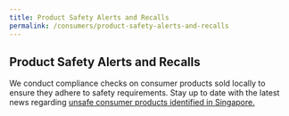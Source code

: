 ```yaml
---
title: Product Safety Alerts and Recalls
permalink: /consumers/product-safety-alerts-and-recalls
---
```

## Product Safety Alerts and Recalls
We conduct compliance checks on consumer products sold locally to ensure they adhere to safety requirements. Stay up to date with the latest news regarding [unsafe consumer products identified in Singapore.](/news-and-media/product-safety-alerts-and-recalls/)
